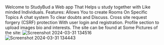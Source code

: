 Welcome to StudyBud a Web app That Helps u study together with Like minded Individuals.
Features:
Allows You to create Rooms On Specific Topics
A chat system To clear doubts and Discuss.
Cross site request forgery (CSRF) protection With user login and registration.
Profile section to upload images bio and interests.
The site can be found at 
Some Pictures of the site:
![Screenshot 2024-03-31 134516](https://github.com/sohailshk/StudyBuddy/assets/122166523/679bc484-81f4-4444-b73a-dcaeb68306fc)
![Screenshot 2024-03-31 134443](https://github.com/sohailshk/StudyBuddy/assets/122166523/2c15ba43-0e7a-465f-83c8-a20fdc30ad91)

